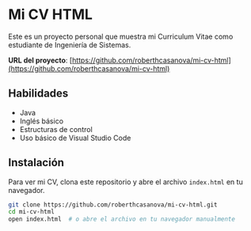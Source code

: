 # Mi CV HTML

Este es un proyecto personal que muestra mi Curriculum Vitae como estudiante de Ingeniería de Sistemas.

**URL del proyecto**: [https://github.com/roberthcasanova/mi-cv-html](https://github.com/roberthcasanova/mi-cv-html)

## Habilidades
- Java
- Inglés básico
- Estructuras de control
- Uso básico de Visual Studio Code

## Instalación

Para ver mi CV, clona este repositorio y abre el archivo `index.html` en tu navegador.

```bash
git clone https://github.com/roberthcasanova/mi-cv-html.git
cd mi-cv-html
open index.html  # o abre el archivo en tu navegador manualmente
